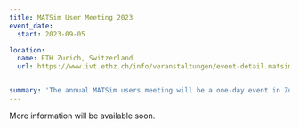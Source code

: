 ```yaml
---
title: MATSim User Meeting 2023
event_date:
  start: 2023-09-05

location:
  name: ETH Zurich, Switzerland
  url: https://www.ivt.ethz.ch/info/veranstaltungen/event-detail.matsim-user-meeting.65332.html


summary: 'The annual MATSim users meeting will be a one-day event in Zurich, Switzerland, on 05. September 2023'
---
```


More information will be available soon.